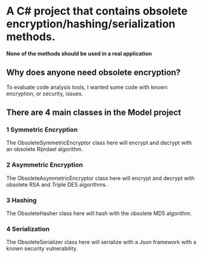 # A C# project that contains obsolete encryption/hashing/serialization methods.
**None of the methods should be used in a real application**

## Why does anyone need obsolete encryption?
To evaluate code analysis tools, I wanted some code with known encryption, or security, issues.

## There are 4 main classes in the Model project
### 1 Symmetric Encryption
The ObsoleteSymmetricEncryptor class here will encrypt and decrypt with an obsolete Rijndael algorithm.

### 2 Asymmetric Encryption
The ObsoleteAsymmetricEncryptor class here will encrypt and decrypt with obsolete RSA and Triple DES algorithms.

### 3 Hashing
The ObsoleteHasher class here will hash with the obsolete MD5 algorithm.

### 4 Serialization
The ObsoleteSerializer class here will serialize with a Json framework with a known security vulnerability.
